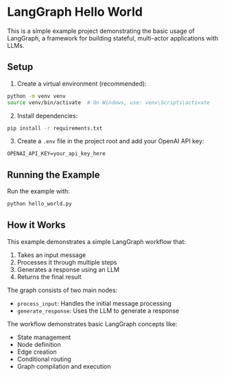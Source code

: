 # LangGraph Hello World

This is a simple example project demonstrating the basic usage of LangGraph, a framework for building stateful, multi-actor applications with LLMs.

## Setup

1. Create a virtual environment (recommended):
```bash
python -m venv venv
source venv/bin/activate  # On Windows, use: venv\Scripts\activate
```

2. Install dependencies:
```bash
pip install -r requirements.txt
```

3. Create a `.env` file in the project root and add your OpenAI API key:
```
OPENAI_API_KEY=your_api_key_here
```

## Running the Example

Run the example with:
```bash
python hello_world.py
```

## How it Works

This example demonstrates a simple LangGraph workflow that:
1. Takes an input message
2. Processes it through multiple steps
3. Generates a response using an LLM
4. Returns the final result

The graph consists of two main nodes:
- `process_input`: Handles the initial message processing
- `generate_response`: Uses the LLM to generate a response

The workflow demonstrates basic LangGraph concepts like:
- State management
- Node definition
- Edge creation
- Conditional routing
- Graph compilation and execution 